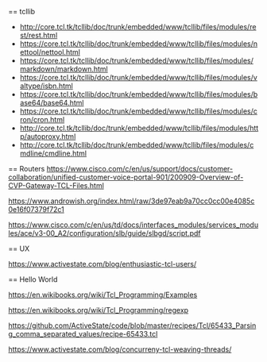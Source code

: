== tcllib
* http://core.tcl.tk/tcllib/doc/trunk/embedded/www/tcllib/files/modules/rest/rest.html
* https://core.tcl.tk/tcllib/doc/trunk/embedded/www/tcllib/files/modules/nettool/nettool.html
* https://core.tcl.tk/tcllib/doc/trunk/embedded/www/tcllib/files/modules/markdown/markdown.html
* https://core.tcl.tk/tcllib/doc/trunk/embedded/www/tcllib/files/modules/valtype/isbn.html
* https://core.tcl.tk/tcllib/doc/trunk/embedded/www/tcllib/files/modules/base64/base64.html
* https://core.tcl.tk/tcllib/doc/trunk/embedded/www/tcllib/files/modules/cron/cron.html
* http://core.tcl.tk/tcllib/doc/trunk/embedded/www/tcllib/files/modules/http/autoproxy.html
* http://core.tcl.tk/tcllib/doc/trunk/embedded/www/tcllib/files/modules/cmdline/cmdline.html

== Routers
https://www.cisco.com/c/en/us/support/docs/customer-collaboration/unified-customer-voice-portal-901/200909-Overview-of-CVP-Gateway-TCL-Files.html

https://www.androwish.org/index.html/raw/3de97eab9a70cc0cc00e4085c0e16f07379f72c1

https://www.cisco.com/c/en/us/td/docs/interfaces_modules/services_modules/ace/v3-00_A2/configuration/slb/guide/slbgd/script.pdf

== UX

https://www.activestate.com/blog/enthusiastic-tcl-users/

== Hello World

https://en.wikibooks.org/wiki/Tcl_Programming/Examples

https://en.wikibooks.org/wiki/Tcl_Programming/regexp

https://github.com/ActiveState/code/blob/master/recipes/Tcl/65433_Parsing_comma_separated_values/recipe-65433.tcl

https://www.activestate.com/blog/concurreny-tcl-weaving-threads/